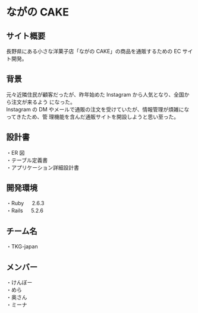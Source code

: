 <h1>ながの CAKE</h1>

<h2>サイト概要</h2>
長野県にある小さな洋菓子店「ながの CAKE」の商品を通販するための EC サイト開発。

<h2>背景</h2>
元々近隣住民が顧客だったが、昨年始めた Instagram から人気となり、全国から注文が来るよう
になった。<br>
Instagram の DM やメールで通販の注文を受けていたが、情報管理が煩雑になってきたため、管
理機能を含んだ通販サイトを開設しようと思い至った。

<h2>設計書</h2>

・ER 図<br>
・テーブル定義書<br>
・アプリケーション詳細設計書<br>

<h2>開発環境</h2>
・Ruby 　 2.6.3<br>
・Rails 　 5.2.6<br>

<h2>チーム名</h2>
・TKG-japan

<h2>メンバー</h2>
・けんぼー<br>
・めら<br>
・奥さん<br>
・ミーナ
